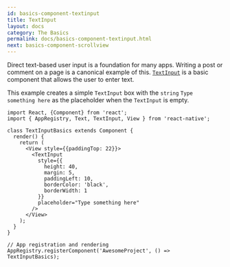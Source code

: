 ```yaml
---
id: basics-component-textinput
title: TextInput
layout: docs
category: The Basics
permalink: docs/basics-component-textinput.html
next: basics-component-scrollview
---
```


Direct text-based user input is a foundation for many apps. Writing a post or comment on a page is a canonical example of this. [`TextInput`](/react-native/docs/textinput.html#content) is a basic component that allows the user to enter text.

This example creates a simple `TextInput` box with the `string` `Type something here` as the placeholder when the `TextInput` is empty.

```ReactNativeWebPlayer
import React, {Component} from 'react';
import { AppRegistry, Text, TextInput, View } from 'react-native';

class TextInputBasics extends Component {
  render() {
    return (
      <View style={{paddingTop: 22}}>
        <TextInput
          style={{
            height: 40,
            margin: 5,
            paddingLeft: 10,
            borderColor: 'black',
            borderWidth: 1
          }}
          placeholder="Type something here"
        />
      </View>
    );
  }
}

// App registration and rendering
AppRegistry.registerComponent('AwesomeProject', () => TextInputBasics);
```
